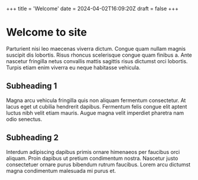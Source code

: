 +++
title = 'Welcome'
date = 2024-04-02T16:09:20Z
draft = false
+++

# Welcome to site

Parturient nisi leo maecenas viverra dictum. Congue quam nullam magnis suscipit dis lobortis. Risus rhoncus 
scelerisque congue quam finibus a. Ante nascetur fringilla netus convallis mattis sagittis risus dictumst orci 
lobortis. Turpis etiam enim viverra eu neque habitasse vehicula.

## Subheading 1

Magna arcu vehicula fringilla quis non aliquam fermentum consectetur. At lacus eget ut cubilia hendrerit dapibus. 
Fermentum felis congue elit aptent luctus nibh velit etiam mauris. Augue magna velit imperdiet pharetra nam odio 
senectus. 

## Subheading 2

Interdum adipiscing dapibus primis ornare himenaeos per faucibus orci aliquam. Proin dapibus ut pretium 
condimentum nostra. Nascetur justo consectetuer ornare purus bibendum rutrum faucibus. Lorem arcu dictumst magna 
condimentum malesuada mi purus et.
